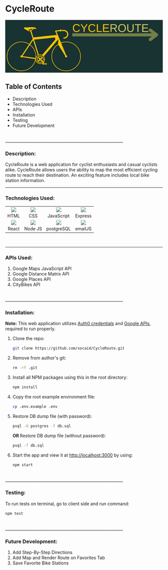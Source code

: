 # CycleRoute
![](client/src/components/Images/cycleRouteBanner.png)

## Table of Contents
<ul>
<li>Description</li>
<li>Technologies Used</li>
<li>APIs</li>
<li>Installation</li>
<li>Testing</li>
<li>Future Development</li>
</ul>
<br/>
___________________________________________________________
<br/>

### Description:
CycleRoute is a web application for cyclist enthusiasts and casual cyclists alike. CycleRoute allows users the ability to map the most efficient cycling route to reach their destination. An exciting feature includes local bike station information. 
<br/>

___________________________________________________________

### Technologies Used:
   <table>
  <tr align="center">
    <td align="center"><img src="https://user-images.githubusercontent.com/76704309/202346526-a5ff4025-f329-4869-9bf2-a55c438acce4.png" height="30px"><br>HTML</td>
    <td align="center"><img src="https://user-images.githubusercontent.com/76704309/202346792-38f643ef-1547-437c-be94-934896ffb419.png" height="30px"><br>CSS</td>
    <td align="center"><img src="https://user-images.githubusercontent.com/76704309/202346924-4c884b4b-2ae1-4c99-96e3-5928237c2608.png" height="30px"><br>JavaScript</td>
    <td align="center"><img src="https://user-images.githubusercontent.com/76704309/202349986-4508269e-0ccc-4557-8387-b200fd48eff5.png" height="30px"><br>Express</td>
  </tr>
     <tr align="center">
    <td align="center"><img src="https://user-images.githubusercontent.com/76704309/202350485-fbca3896-cdf0-42b6-bace-5ff4130d0745.png" height="30px"><br>React</td>
    <td align="center"><img src="https://user-images.githubusercontent.com/76704309/202350785-7c97d6ee-cfdd-42d8-bf66-754ebf06609b.png" height="30px"><br>Node JS</td>
        <td align="center"><img src="https://user-images.githubusercontent.com/76704309/202349804-b01c7de8-8a26-477d-87b7-6533268deafe.png" height="30px"><br>postgreSQL</td>
         <td align="center"><img src="https://user-images.githubusercontent.com/76704309/202370441-e6500520-443f-46c0-8062-243cfdf0ee84.png" height="30px"><br>emailJS</td>
  </tr>
</table>
<br/>


___________________________________________________________

### APIs Used:
<ol>
<li>Google Maps JavaScript API</li>
<li>Google Distance Matrix API</li>
<li>Google Places API</li>
<li>CityBikes API</li>
</ol>

<br/>
___________________________________________________________

### Installation:
<strong>Note:</strong>
This web application utilizes [Auth0 credentials](https://auth0.com/) and [Google APIs](https://mapsplatform.google.com/), required to run properly.

1. Clone the repo:
   ```sh
   git clone https://github.com/xocaid/CycleRoute.git
   ```
2. Remove from author's git:
   ```sh
   rm -rf .git
   ```
3. Install all NPM packages using this in the root directory:
   ```sh
   npm install
   ```
4. Copy the root example environment file:
   ```sh
   cp .env.example .env
   ```
5. Restore DB dump file (with password):
   ```sh
   psql -U postgres -f db.sql
   ```
   <strong>OR </strong>
   Restore DB dump file (without password):
      ```sh
   psql -f db.sql
   ```
6. Start the app and view it at <http://localhost:3000> by using:
   ```sh
   npm start
   ```

<br/>
___________________________________________________________

### Testing:
To run tests on terminal, go to client side and run command:
```sh
npm test
```

<br/>
___________________________________________________________

### Future Development:
<ol>
<li>Add Step-By-Step Directions</li>
<li>Add Map and Render Route on Favorites Tab </li>
<li>Save Favorite Bike Stations</li>
</ol>


